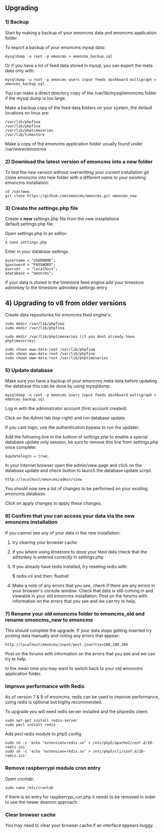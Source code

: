 ## Upgrading

### 1) Backup

Start by making a backup of your emoncms data and emoncms application folder.

To export a backup of your emoncms mysql data: 

    mysqldump -u root -p emoncms > emoncms_backup.sql
    
Or if you have a lot of feed data stored in mysql, you can export the meta data only with:
    
    mysqldump -u root -p emoncms users input feeds dashboard multigraph > emoncms_backup.sql
    
You can make a direct directory copy of the /var/lib/mysql/emoncms folder if the mysql dump is too large.

Make a backup copy of the feed data folders on your system, the default locations on linux are:

    /var/lib/phpfiwa
    /var/lib/phpfina
    /var/lib/phptimeseries
    /var/lib/timestore

Make a copy of the emoncms application folder usually found under /var/www/emoncms

### 2) Download the latest version of emoncms into a new folder

To test the new version without overwritting your current installation git clone emoncms into new folder with a different name to your exisiting emoncms installation:

    cd /var/www
    git clone https://github.com/emoncms/emoncms.git emoncms_new 

### 3) Create the settings.php file

Create a **new** settings.php file from the new installations default.settings.php file.

Open settings.php in an editor:

    $ nano settings.php

Enter in your database settings.

    $username = "USERNAME";
    $password = "PASSWORD";
    $server   = "localhost";
    $database = "emoncms";
    
If your data is stored in the timestore feed engine add your timestore adminkey to the timestore adminkey settings entry.

## 4) Upgrading to v8 from older versions

Create data repositories for emoncms feed engine's:

    sudo mkdir /var/lib/phpfiwa
    sudo mkdir /var/lib/phpfina
    
    sudo mkdir /var/lib/phptimeseries (if you dont already have phptimeseries)

    sudo chown www-data:root /var/lib/phpfiwa
    sudo chown www-data:root /var/lib/phpfina
    sudo chown www-data:root /var/lib/phptimeseries
    
### 5) Update database

Make sure you have a backup of your emoncms meta data before updating the database this can be done by using mysqldump:

    mysqldump -u root -p emoncms users input feeds dashboard multigraph > emoncms_backup.sql

Log in with the administrator account (first account created)

Click on the *Admin* tab (top-right) and run database update.

If you cant login, use the authentication bypass to run the updater:

Add the following line to the bottom of *settings.php* to enable a special database update only session, be sure to remove this line from settings.php once complete:

    $updatelogin = true;
    
In your internet browser open the admin/view page and click on the database update and check button to launch the database update script.

    http://localhost/emoncms/admin/view
    
You should now see a list of changes to be performed on your existing emoncms database.

Click on apply changes to apply these changes.

### 6) Confirm that you can access your data via the new emoncms installation

If you cannot see any of your data in the new installation:

1) try clearing your browser cache
2) if you where using timestore to store your feed data check that the adminkey is entered correctly in settings.php
3) if you already have redis installed, try reseting redis with:
        
    $ redis-cli and then: flushall

4) Make a note of any errors that you see, check if there are any errors in your browser's console window. Check that data is still coming in and viewable in your old emoncms installation. Post on the forums with information on the errors that you see and we can try to help.

### 7) Rename your old emoncms folder to emoncms_old and rename emoncms_new to emoncms

This should complete the upgrade. If your data stops getting inserted try posting data manually and noting any errors that appear:

    http://localhost/emoncms/input/post.json?csv=100,200,300

Post on the forums with information on the errors that you see and we can try to help.

In the mean time you may want to switch back to your old emoncms application folder.

### Improve performance with Redis

As of version 7 & 8 of emoncms, redis can be used to improve performance, using redis is optional but highly recommended.

To upgrade you will need redis server installed and the phpredis client:

    sudo apt-get install redis-server
    sudo pecl install redis
    
Add pecl redis module to php5 config
    
    sudo sh -c 'echo "extension=redis.so" > /etc/php5/apache2/conf.d/20-redis.ini'
    sudo sh -c 'echo "extension=redis.so" > /etc/php5/cli/conf.d/20-redis.ini'

### Remove raspberrypi module cron entry

Open crontab:
    
    sudo nano /etc/crontab 

if there is an entry for raspberrypi_run.php it needs to be removed in order to use the newer deamon approach.

### Clear browser cache

You may need to clear your browser cache if an interface appears buggy.
